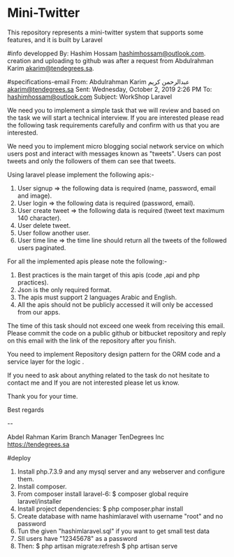 # Mini-Twitter
This repository represents a mini-twitter system that supports some features, and it is built by Laravel

#info
developped By: Hashim Hossam <hashimhossam@outlook.com>.
creation and uploading to github was after a request from Abdulrahman Karim <akarim@tendegrees.sa>.

#specifications-email
From: Abdulrahman Karim عبدالرحمن كريم <akarim@tendegrees.sa>
Sent: Wednesday, October 2, 2019 2:26 PM
To: hashimhossam@outlook.com
Subject: WorkShop Laravel

We need you to implement a simple task that we will review and based on the task we will start a technical interview.
If you are interested please read the following task requirements carefully and confirm with us that you are interested.

We need you to implement micro blogging social network service on which users post and interact with messages known as "tweets".
Users can post tweets and only the followers of them can see that tweets.

Using laravel please implement the following apis:-

1. User signup => the following data is required (name, password, email and image).
2. User login => the following data is required (password, email).
3. User create tweet => the following data is required (tweet text maximum 140 character).
4. User delete tweet.
5. User follow another user.
6. User time line => the time line should return all the tweets of the followed users paginated.

For all the implemented apis please note the following:-
1. Best practices is the main target of this apis (code ,api and php practices).
2. Json is the only required format.
3. The apis must support 2 languages Arabic and English.
4. All the apis should not be publicly accessed it will only be accessed from our apps.

The time of this task should not exceed one week from receiving this email.
Please commit the code on a public github or bitbucket repository and reply on this email with the link of the repository after you finish.

You need to implement Repository design pattern for the ORM code and a service layer for the logic . 

If you need to ask about anything related to the task do not hesitate to contact me and If you are not interested please let us know.

Thank you for your time.

Best regards 

-- 

Abdel Rahman Karim 
 Branch Manager 
TenDegrees Inc 
https://tendegrees.sa

#deploy
1. Install php.7.3.9 and any mysql server and any webserver and configure them.
2. Install composer.
3. From composer install laravel-6:
	$ composer global require laravel/installer
4. Install project dependencies:
	$ php composer.phar install
5. Create database with name hashimlaravel with username "root" and no password
6. Tun the given "hashimlaravel.sql" if you want to get small test data
7. Sll users have "12345678" as a password
8. Then:
	$ php artisan migrate:refresh
	$ php artisan serve
